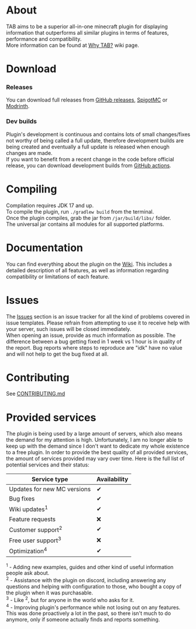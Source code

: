 # About
TAB aims to be a superior all-in-one minecraft plugin for displaying information that outperforms all 
similar plugins in terms of features, performance and compatibility.  
More information can be found at [Why TAB?](https://github.com/NEZNAMY/TAB/wiki/Why-TAB%3F) wiki page.

# Download
### Releases
You can download full releases from [GitHub releases](https://github.com/NEZNAMY/TAB/releases), 
[SpigotMC](https://www.spigotmc.org/resources/57806/) or [Modrinth](https://modrinth.com/plugin/tab-was-taken).

### Dev builds
Plugin's development is continuous and contains lots of small changes/fixes not worthy of being called a full
update, therefore development builds are being created and eventually a full update is released when enough changes are made.  
If you want to benefit from a recent change in the code before official release, you can download development builds
from [GitHub actions](https://github.com/NEZNAMY/TAB/actions).  

# Compiling
Compilation requires JDK 17 and up.  
To compile the plugin, run `./gradlew build` from the terminal.  
Once the plugin compiles, grab the jar from `/jar/build/libs/` folder.  
The universal jar contains all modules for all supported platforms.

# Documentation
You can find everything about the plugin on the [Wiki](https://github.com/NEZNAMY/TAB/wiki). This includes a detailed description
of all features, as well as information regarding compatibility or limitations of each feature.  

# Issues
The [Issues](https://github.com/NEZNAMY/TAB/issues) section is an issue tracker for all the kind of problems covered in issue templates.
Please refrain from attempting to use it to receive help with your server, such issues will be closed immediately.  
When opening an issue, provide as much information as possible. The difference between a bug getting fixed in 1 week vs 1 hour
is in quality of the report. Bug reports where steps to reproduce are "idk" have no value and will not help to get the bug fixed at all.  

# Contributing
See [CONTRIBUTING.md](https://github.com/NEZNAMY/TAB/blob/master/CONTRIBUTING.md)

# Provided services
The plugin is being used by a large amount of servers, which also means the demand for my attention is high. Unfortunately, 
I am no longer able to keep up with the demand since I don't want to dedicate my whole existence to a free plugin. 
In order to provide the best quality of all provided services, the amount of services provided may vary over time. 
Here is the full list of potential services and their status:

| Service type                  | Availability |
|-------------------------------|--------------|
| Updates for new MC versions   | ✔            |
| Bug fixes                     | ✔            |
| Wiki updates<sup>1</sup>      | ✔            |
| Feature requests              | ❌            |
| Customer support<sup>2</sup>  | ✔            |
| Free user support<sup>3</sup> | ❌            |
| Optimization<sup>4</sup>      | ✔            |

<sup>1</sup> - Adding new examples, guides and other kind of useful information people ask about.  
<sup>2</sup> - Assistance with the plugin on discord, including answering any questions and helping with 
configuration to those, who bought a copy of the plugin when it was purchasable.  
<sup>3</sup> - Like <sup>2</sup>, but for anyone in the world who asks for it.  
<sup>4</sup> - Improving plugin's performance while not losing out on any features. This was done 
proactively a lot in the past, so there isn't much to do anymore, only if someone actually finds and reports something.  

